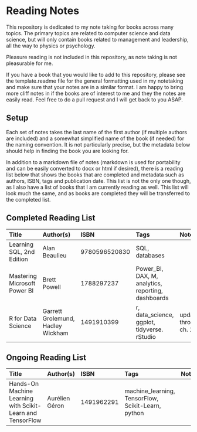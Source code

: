 # Reading Notes
This repository is dedicated to my note taking for books across many topics. The primary topics are related to computer science and data science, but will only contain books related to management and leadership, all the way to physics or psychology.

Pleasure reading is not included in this repository, as note taking is not pleasurable for me.

If you have a book that you would like to add to this repository, please see the template.readme file for the general formatting used in my notetaking and make sure that your notes are in a similar format. I am happy to bring more cliff notes in if the books are of interest to me and they the notes are easily read. Feel free to do a pull request and I will get back to you ASAP.

## Setup
Each set of notes takes the last name of the first author (if multiple authors are included) and a somewhat simplified name of the book (if needed) for the naming convention. It is not particularly precise, but the metadata below should help in finding the book you are looking for.

In addition to a markdown file of notes (markdown is used for portability and can be easily converted to docx or html if desired), there is a reading list below that shows the books that are completed and metadata such as authors, ISBN, tags and publication date. This list is not the only one though, as I also have a list of books that I am currently reading as well. This list will look much the same, and as books are completed they will be transferred to the completed list.

## Completed Reading List
| Title                        | Author(s)                         | ISBN          | Tags                                               | Notes                 |
| :--------------------------- | :-------------------------------- | :------------ | :------------------------------------------------- | :-------------------- |
| Learning SQL, 2nd Edition    | Alan Beaulieu                     | 9780596520830 | SQL, databases                                     |                       |
| Mastering Microsoft Power BI | Brett Powell                      | 1788297237    | Power_BI, DAX, M, analytics, reporting, dashboards |                       |
| R for Data Science           | Garrett Grolemund, Hadley Wickham | 1491910399    | r, data_science, ggplot, tidyverse. rStudio        | updated through ch. 1 |

## Ongoing Reading List
| Title                                                      | Author(s)      | ISBN       | Tags                                               | Notes |
| :--------------------------------------------------------- | :------------- | :--------- | :------------------------------------------------- | :---- |
| Hands-On Machine Learning with Scikit-Learn and TensorFlow | Aurélien Géron | 1491962291 | machine_learning, TensorFlow, Scikit-Learn, python |       |